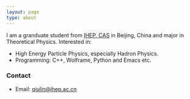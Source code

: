 ```yaml
---
layout: page
type: about
---
```


I am a granduate student from [IHEP, CAS](http://english.ihep.cas.cn/) in Beijing, China and major in Theoretical Physics. Interested in:
- High Energy Particle Physics, especially Hadron Physics.
- Programming: C++, Wolframe, Python and Emacs etc.

### Contact
- Email: qiulin@ihep.ac.cn
